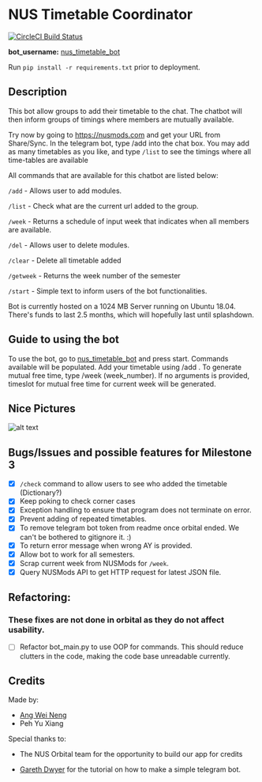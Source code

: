 # NUS Timetable Coordinator

[![CircleCI Build Status](https://circleci.com/gh/wn96/wn96.svg?style=shield)](https://circleci.com/gh/wn96/master)

**bot_username:** [nus_timetable_bot](https://t.me/nus_timetable_bot)

Run `pip install -r requirements.txt` prior to deployment.

## Description

This bot allow groups to add their timetable to the chat. The chatbot will then inform groups of timings where members are mutually available.

Try now by going to https://nusmods.com and get your URL from Share/Sync. In the telegram bot, type /add <URL> into the chat box. You may add as many timetables as you like, and type `/list` to see the timings where all time-tables are available

All commands that are available for this chatbot are listed below:

`/add` - Allows user to add modules.

`/list` - Check what are the current url added to the group.

`/week` - Returns a schedule of input week that indicates when all members are available.

`/del` - Allows user to delete modules.

`/clear` - Delete all timetable added

`/getweek` - Returns the week number of the semester

`/start` - Simple text to inform users of the bot functionalities.

Bot is currently hosted on a 1024 MB Server running on Ubuntu 18.04. There's funds to last 2.5 months, which will hopefully last until splashdown.

## Guide to using the bot
To use the bot, go to [nus_timetable_bot](https://t.me/nus_timetable_bot) and press start. Commands available will be populated. Add your timetable using /add <nusmods timetable>. To generate mutual free time, type /week (week_number). If no arguments is provided, timeslot for mutual free time for current week will be generated.

## Nice Pictures

![alt text](./images/screenshot1.png "Logo Title Text 1")

## Bugs/Issues and possible features for Milestone 3

- [x] `/check` command to allow users to see who added the timetable (Dictionary?)
- [x] Keep poking to check corner cases
- [x] Exception handling to ensure that program does not terminate on error.
- [x] Prevent adding of repeated timetables.
- [x] To remove telegram bot token from readme once orbital ended. We can't be bothered to gitignore it. :)
- [x] To return error message when wrong AY is provided.
- [x] Allow bot to work for all semesters.
- [x] Scrap current week from NUSMods for `/week`.
- [x] Query NUSMods API to get HTTP request for latest JSON file.

## Refactoring:
### These fixes are not done in orbital as they do not affect usability.

- [ ] Refactor bot_main.py to use OOP for commands. This should reduce clutters in the code, making the code base unreadable currently.


## Credits

Made by:

- [Ang Wei Neng](http://weineng.io)
- Peh Yu Xiang

Special thanks to:

- The NUS Orbital team for the opportunity to build our app for credits

- [Gareth Dwyer](https://www.codementor.io/garethdwyer/building-a-telegram-bot-using-python-part-1-goi5fncay) for the tutorial on how to make a simple telegram bot.
